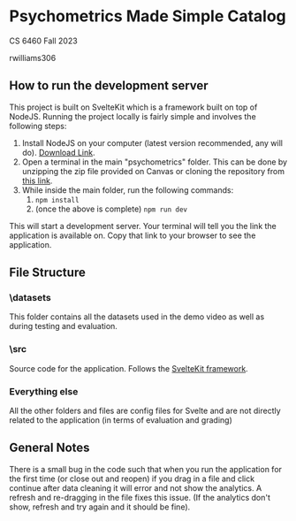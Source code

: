 # Psychometrics Made Simple Catalog
CS 6460 Fall 2023

rwilliams306

## How to run the development server
This project is built on SvelteKit which is a framework built on top of NodeJS. Running the project locally is fairly simple and involves the following steps:

1. Install NodeJS on your computer (latest version recommended, any will do). [Download Link](https://nodejs.org/en/download).
2. Open a terminal in the main "psychometrics" folder. This can be done by unzipping the zip file provided on Canvas or cloning the repository from [this link](https://github.com/ryan-d-williams/psychometrics).
3. While inside the main folder, run the following commands: 
    1. `npm install`
    2. (once the above is complete) `npm run dev`

This will start a development server. Your terminal will tell you the link the application is available on. Copy that link to your browser to see the application.

## File Structure

### \datasets
This folder contains all the datasets used in the demo video as well as during testing and evaluation.

### \src
Source code for the application. Follows the [SvelteKit framework](https://kit.svelte.dev/).

### Everything else
All the other folders and files are config files for Svelte and are not directly related to the application (in terms of evaluation and grading)

## General Notes

There is a small bug in the code such that when you run the application for the first time (or close out and reopen) if you drag in a file and click continue after data cleaning it will error and not show the analytics. A refresh and re-dragging in the file fixes this issue. (If the analytics don't show, refresh and try again and it should be fine).